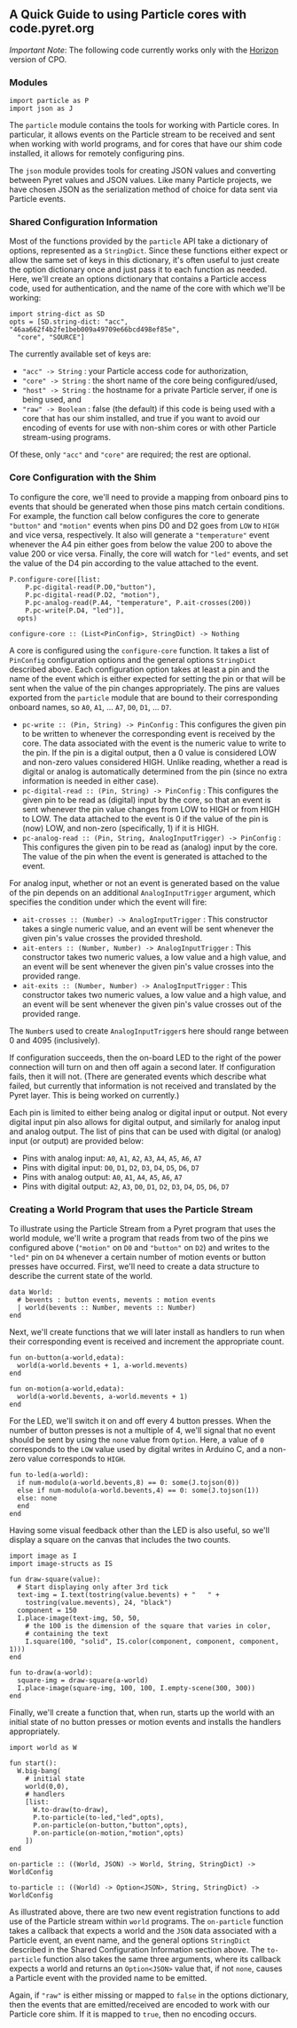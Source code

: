 ## A Quick Guide to using Particle cores with code.pyret.org

*Important Note*: The following code currently works only with the [Horizon](http://pyret-horizon.herokuapp.com) version of CPO.

### Modules

```
import particle as P
import json as J
```

The `particle` module contains the tools for working with Particle
cores.  In particular, it allows events on the Particle stream to be
received and sent when working with world programs, and for cores that
have our shim code installed, it allows for remotely configuring pins.

The `json` module provides tools for creating JSON values and
converting between Pyret values and JSON values.  Like many Particle
projects, we have chosen JSON as the serialization method of choice
for data sent via Particle events.

### Shared Configuration Information

Most of the functions provided by the `particle` API take a dictionary
of options, represented as a `StringDict`.  Since these functions
either expect or allow the same set of keys in this dictionary, it's
often useful to just create the option dictionary once and just pass
it to each function as needed.  Here, we'll create an options
dictionary that contains a Particle access code, used for
authentication, and the name of the core with which we'll be working:

```
import string-dict as SD
opts = [SD.string-dict: "acc", "46aa662f4b2fe1beb009a49709e66bcd498ef85e",
  "core", "SOURCE"]
```
The currently available set of keys are:

* `"acc" -> String` : your Particle access code for authorization,
* `"core" -> String` : the short name of the core being configured/used,
* `"host" -> String` : the hostname for a private Particle server, if one is being used, and
* `"raw" -> Boolean` : false (the default) if this code is being used with a core that has our shim installed, and true if you want to avoid our encoding of events for use with non-shim cores or with other Particle stream-using programs.

Of these, only `"acc"` and `"core"` are required; the rest are optional.

### Core Configuration with the Shim

To configure the core, we'll need to provide a mapping from onboard
pins to events that should be generated when those pins match certain
conditions.  For example, the function call below configures the core
to generate `"button"` and `"motion"` events when pins D0 and D2 goes
from `LOW` to `HIGH` and vice versa, respectively.  It also will
generate a `"temperature"` event whenever the A4 pin either goes from
below the value 200 to above the value 200 or vice versa.  Finally,
the core will watch for `"led"` events, and set the value of the D4
pin according to the value attached to the event.

```
P.configure-core([list:
    P.pc-digital-read(P.D0,"button"),
    P.pc-digital-read(P.D2, "motion"),
    P.pc-analog-read(P.A4, "temperature", P.ait-crosses(200))
    P.pc-write(P.D4, "led")],
  opts)
```

`configure-core :: (List<PinConfig>, StringDict) -> Nothing`

A core is configured using the `configure-core` function.  It takes a
list of `PinConfig` configuration options and the general options
`StringDict` described above.  Each configuration option takes at
least a pin and the name of the event which is either expected for
setting the pin or that will be sent when the value of the pin changes
appropriately.  The pins are values exported from the `particle`
module that are bound to their corresponding onboard names, so `A0`, `A1`,
... `A7`, `D0`, `D1`, ... `D7`.

* `pc-write :: (Pin, String) -> PinConfig` : This configures the given pin to be written to whenever the corresponding event is received by the core.  The data associated with the event is the numeric value to write to the pin.  If the pin is a digital output, then a 0 value is considered LOW and non-zero values considered HIGH.  Unlike reading, whether a read is digital or analog is automatically determined from the pin (since no extra information is needed in either case).
* `pc-digital-read :: (Pin, String) -> PinConfig` : This configures the given pin to be read as (digital) input by the core, so that an event is sent whenever the pin value changes from LOW to HIGH or from HIGH to LOW.  The data attached to the event is 0 if the value of the pin is (now) LOW, and non-zero (specifically, 1) if it is HIGH.
* `pc-analog-read :: (Pin, String, AnalogInputTrigger) -> PinConfig` : This configures the given pin to be read as (analog) input by the core.  The value of the pin when the event is generated is attached to the event.

For analog input, whether or not an event is generated based on the value of the pin depends on an additional `AnalogInputTrigger` argument, which specifies the condition under which the event will fire:

 * `ait-crosses :: (Number) -> AnalogInputTrigger` : This constructor takes a single numeric value, and an event will be sent whenever the given pin's value crosses the provided threshold.
 * `ait-enters :: (Number, Number) -> AnalogInputTrigger` : This constructor takes two numeric values, a low value and a high value, and an event will be sent whenever the given pin's value crosses into the provided range.
 * `ait-exits :: (Number, Number) -> AnalogInputTrigger` : This constructor takes two numeric values, a low value and a high value, and an event will be sent whenever the given pin's value crosses out of the provided range.

The `Number`s used to create `AnalogInputTrigger`s here should range between 0 and 4095 (inclusively).

If configuration succeeds, then the on-board LED to the right of the power connection will turn on and then off again a second later.  If configuration fails, then it will not.  (There are generated events which describe what failed, but currently that information is not received and translated by the Pyret layer.  This is being worked on currently.)

Each pin is limited to either being analog or digital input or output.
Not every digital input pin also allows for digital output, and
similarly for analog input and analog output.  The list of pins that
can be used with digital (or analog) input (or output) are provided
below:

- Pins with analog input: `A0`, `A1`, `A2`, `A3`, `A4`, `A5`, `A6`, `A7`
- Pins with digital input: `D0`, `D1`, `D2`, `D3`, `D4`, `D5`, `D6`, `D7`
- Pins with analog output: `A0`, `A1`, `A4`, `A5`, `A6`, `A7`
- Pins with digital output: `A2`, `A3`, `D0`, `D1`, `D2`, `D3`, `D4`, `D5`, `D6`, `D7`

### Creating a World Program that uses the Particle Stream

To illustrate using the Particle Stream from a Pyret program that uses
the world module, we'll write a program that reads from two of the
pins we configured above (`"motion"` on `D0` and `"button"` on `D2`)
and writes to the `"led"` pin on `D4` whenever a certain number of
motion events or button presses have occurred.  First, we'll need to
create a data structure to describe the current state of the world.

```
data World:
  # bevents : button events, mevents : motion events
  | world(bevents :: Number, mevents :: Number)
end
```

Next, we'll create functions that we will later install as handlers to
run when their corresponding event is received and increment the
appropriate count.

```
fun on-button(a-world,edata):
  world(a-world.bevents + 1, a-world.mevents)
end

fun on-motion(a-world,edata):
  world(a-world.bevents, a-world.mevents + 1)
end
```

For the LED, we'll switch it on and off every 4 button presses. When
the number of button presses is not a multiple of 4, we'll signal that
no event should be sent by using the `none` value from `Option`. Here,
a value of `0` corresponds to the `LOW` value used by digital writes
in Arduino C, and a non-zero value corresponds to `HIGH`.

```
fun to-led(a-world):
  if num-modulo(a-world.bevents,8) == 0: some(J.tojson(0))
  else if num-modulo(a-world.bevents,4) == 0: some(J.tojson(1))
  else: none
  end
end
```

Having some visual feedback other than the LED is also useful, so we'll
display a square on the canvas that includes the two counts.

```
import image as I
import image-structs as IS

fun draw-square(value):
  # Start displaying only after 3rd tick
  text-img = I.text(tostring(value.bevents) + "   " +
    tostring(value.mevents), 24, "black")
  component = 150
  I.place-image(text-img, 50, 50,
    # the 100 is the dimension of the square that varies in color,
    # containing the text
    I.square(100, "solid", IS.color(component, component, component, 1)))
end

fun to-draw(a-world):
  square-img = draw-square(a-world)
  I.place-image(square-img, 100, 100, I.empty-scene(300, 300))      
end
```

Finally, we'll create a function that, when run, starts up the world with
an initial state of no button presses or motion events and installs the
handlers appropriately.

```
import world as W

fun start():
  W.big-bang(
    # initial state
    world(0,0),
    # handlers
    [list:
      W.to-draw(to-draw),      
      P.to-particle(to-led,"led",opts),
      P.on-particle(on-button,"button",opts),
      P.on-particle(on-motion,"motion",opts)
    ])
end
```

`on-particle :: ((World, JSON) -> World, String, StringDict) -> WorldConfig`

`to-particle :: ((World) -> Option<JSON>, String, StringDict) -> WorldConfig`

As illustrated above, there are two new event registration functions
to add use of the Particle stream within `world` programs.  The
`on-particle` function takes a callback that expects a world and the
`JSON` data associated with a Particle event, an event name, and the
general options `StringDict` described in the Shared Configuration
Information section above.  The `to-particle` function also takes the
same three arguments, where its callback expects a world and returns
an `Option<JSON>` value that, if not `none`, causes a Particle event
with the provided name to be emitted.

Again, if `"raw"` is either missing or mapped to `false` in the
options dictionary, then the events that are emitted/received are
encoded to work with our Particle core shim.  If it is mapped to
`true`, then no encoding occurs.
